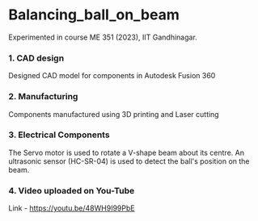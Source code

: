 # Balancing_ball_on_beam
Experimented in course ME 351 (2023), IIT Gandhinagar.

### 1. CAD design
Designed CAD model for components in Autodesk Fusion 360
### 2. Manufacturing
Components manufactured using 3D printing and Laser cutting
### 3. Electrical Components
The Servo motor is used to rotate a V-shape beam about its centre.
An ultrasonic sensor (HC-SR-04) is used to detect the ball's position on the beam.

### 4. Video uploaded on You-Tube 
Link - https://youtu.be/48WH9I99PbE

